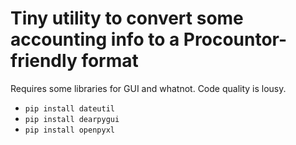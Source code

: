 # Tiny utility to convert some accounting info to a Procountor-friendly format

Requires some libraries for GUI and whatnot. Code quality is lousy.

- `pip install dateutil`
- `pip install dearpygui`
- `pip install openpyxl`